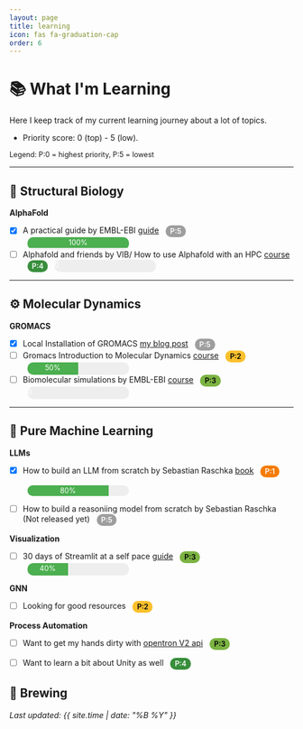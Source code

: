 ```yaml
---
layout: page
title: learning
icon: fas fa-graduation-cap
order: 6
---
```



# 📚 What I'm Learning

Here I keep track of my current learning journey about a lot of topics.

* Priority score: 0 (top) - 5 (low).


<style>
.priority { margin-left:8px; padding:3px 8px; border-radius:12px; font-size:0.9em; font-weight:600; display:inline-block; vertical-align:middle; color:#fff; }
.priority-0{ background:#d32f2f; } /* highest */
.priority-1{ background:#f57c00; }
.priority-2{ background:#fbc02d; color:#000; }
.priority-3{ background:#7cb342; color:#000; }
.priority-4{ background:#388e3c; }
.priority-5{ background:#9e9e9e; }
.legend { font-size:0.9em; margin-bottom:12px; display:block; }
</style>

<span class="legend">Legend: P:0 = highest priority, P:5 = lowest</span>

---


## 🔬 Structural Biology
**AlphaFold**  
- [x] A practical guide by EMBL-EBI [guide](https://www.ebi.ac.uk/training/online/courses/alphafold/) <span class ="priority priority-5">P:5</span> 
    <div style="background:#eee; border-radius:10px; overflow:hidden; width:180px;  height:22px; display:inline-block; vertical-align:middle; margin-left:8px;">
        <div style="background:#4caf50; width:100%; padding:2px 0; text-align:center; color:white; font-size:0.9em;">100%</div>
    </div>
- [ ] Alphafold and friends by VIB/ How to use Alphafold with an HPC [course](https://elearning.vib.be/courses/alphafold/) <span class ="priority priority-4">P:4</span> 
    <div style="background:#eee; border-radius:10px; overflow:hidden; width:180px;  height:22px; display:inline-block; vertical-align:middle; margin-left:8px;">
        <div style="background:#2196f3; width:0%; padding:2px 0; text-align:center; color:white; font-size:0.9em;">0%</div>
    </div>  

---

## ⚙️ Molecular Dynamics
**GROMACS**  
- [x] Local Installation of GROMACS [my blog post](https://delfoxav.github.io/posts/getting-started-with-local-md-simulation/) <span class ="priority priority-5">P:5</span> 
- [ ] Gromacs Introduction to Molecular Dynamics [course](https://tutorials.gromacs.org/md-intro-tutorial.html#) <span class ="priority priority-2">P:2</span> 
    <div style="background:#eee; border-radius:10px; overflow:hidden; width:180px; height:22px; display:inline-block; vertical-align:middle; margin-left:8px;">
        <div style="background:#4caf50; width:50%; height:100%; padding:2px 0; text-align:center; color:white; font-size:0.9em;">50%</div>
    </div>  
- [ ] Biomolecular simulations by EMBL-EBI [course](https://www.ebi.ac.uk/training/materials/biomolecular-simulations-materials/) <span class ="priority priority-3">P:3</span> 
    <div style="background:#eee; border-radius:10px; overflow:hidden; width:180px; height:22px; display:inline-block; vertical-align:middle; margin-left:8px;">
        <div style="background:#2196f3; width:0%; height:100%; padding:2px 0; text-align:center; color:white; font-size:0.9em;">0%</div>
    </div>
---

## 📖 Pure Machine Learning

**LLMs**  
- [x] How to build an LLM from scratch by Sebastian Raschka [book](https://github.com/rasbt/LLMs-from-scratch) <span class ="priority priority-1">P:1</span>   
    <div style="background:#eee; border-radius:10px; overflow:hidden; width:180px; display:inline-block; vertical-align:middle; margin-left:8px;">
        <div style="background:#4caf50; width:80%; padding:2px 0; text-align:center; color:white; font-size:0.9em;">80%</div>
    </div>
- [ ] How to build a reasoniing model from scratch by Sebastian Raschka (Not released yet) <span class ="priority priority-5">P:5</span> 


**Visualization**
- [ ] 30 days of Streamlit at a self pace [guide](https://30days.streamlit.app/) <span class ="priority priority-3">P:3</span> 
    <div style="background:#eee; border-radius:10px; overflow:hidden; width:180px; height:22px; display:inline-block; vertical-align:middle; margin-left:8px;"> 
            <div style="background:#4caf50; width:40%; height:100%; padding:2px 0; text-align:center; color:white; font-size:0.9em;">40%</div>
        </div>  

**GNN**
- [ ] Looking for good resources <span class ="priority priority-2">P:2</span>   


**Process Automation**
- [ ] Want to get my hands dirty with [opentron V2 api](https://docs.opentrons.com/v2/index.html) <span class ="priority priority-3">P:3</span>  
- [ ] Want to learn a bit about Unity as well <span class ="priority priority-4">P:4</span> 


## 🍺 Brewing


*Last updated: {{ site.time | date: "%B %Y" }}*

